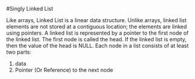 #Singly Linked List

Like arrays, Linked List is a linear data structure. Unlike arrays, linked list elements are not stored at a contiguous location; the elements are linked using pointers.
A linked list is represented by a pointer to the first node of the linked list. The first node is called the head. If the linked list is empty, then the value of the head is NULL.
Each node in a list consists of at least two parts:
1) data
2) Pointer (Or Reference) to the next node
